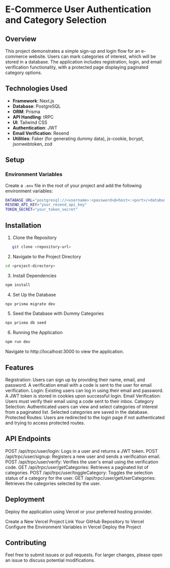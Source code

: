 # E-Commerce User Authentication and Category Selection

## Overview

This project demonstrates a simple sign-up and login flow for an e-commerce website. Users can mark categories of interest, which will be stored in a database. The application includes registration, login, and email verification functionality, with a protected page displaying paginated category options.

## Technologies Used

- **Framework**: Next.js
- **Database**: PostgreSQL
- **ORM**: Prisma
- **API Handling**: tRPC
- **UI**: Tailwind CSS
- **Authentication**: JWT
- **Email Verification**: Resend
- **Utilities**: Faker (for generating dummy data), js-cookie, bcrypt, jsonwebtoken, zod

## Setup

### Environment Variables

Create a `.env` file in the root of your project and add the following environment variables:

```sh
DATABASE_URL="postgresql://<username>:<password>@<host>:<port>/<database>?sslmode=require"
RESEND_API_KEY="your_resend_api_key"
TOKEN_SECRET="your_token_secret"
```

## Installation

1. Clone the Repository

```sh
   git clone <repository-url>
```

2. Navigate to the Project Directory

```sh
cd <project-directory>
```

3. Install Dependencies

```sh
npm install
```

4. Set Up the Database

```sh
npx prisma migrate dev
```

5. Seed the Database with Dummy Categories

```sh
npx prisma db seed
```

6. Running the Application

```sh
npm run dev
```

Navigate to http://localhost:3000 to view the application.

## Features

Registration: Users can sign up by providing their name, email, and password. A verification email with a code is sent to the user for email verification.
Login: Existing users can log in using their email and password. A JWT token is stored in cookies upon successful login.
Email Verification: Users must verify their email using a code sent to their inbox.
Category Selection: Authenticated users can view and select categories of interest from a paginated list. Selected categories are saved in the database.
Protected Routes: Users are redirected to the login page if not authenticated and trying to access protected routes.

## API Endpoints

POST /api/trpc/user/login: Logs in a user and returns a JWT token.
POST /api/trpc/user/signup: Registers a new user and sends a verification email.
POST /api/trpc/user/verify: Verifies the user's email using the verification code.
GET /api/trpc/user/getCategories: Retrieves a paginated list of categories.
POST /api/trpc/user/toggleCategory: Toggles the selection status of a category for the user.
GET /api/trpc/user/getUserCategories: Retrieves the categories selected by the user.

## Deployment

Deploy the application using Vercel or your preferred hosting provider.

Create a New Vercel Project
Link Your GitHub Repository to Vercel
Configure the Environment Variables in Vercel
Deploy the Project

## Contributing

Feel free to submit issues or pull requests. For larger changes, please open an issue to discuss potential modifications.
